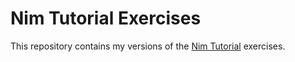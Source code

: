 # Nim Tutorial Exercises

This repository contains my versions of the [Nim Tutorial](https://nim-lang.org/learn.html) exercises. 
